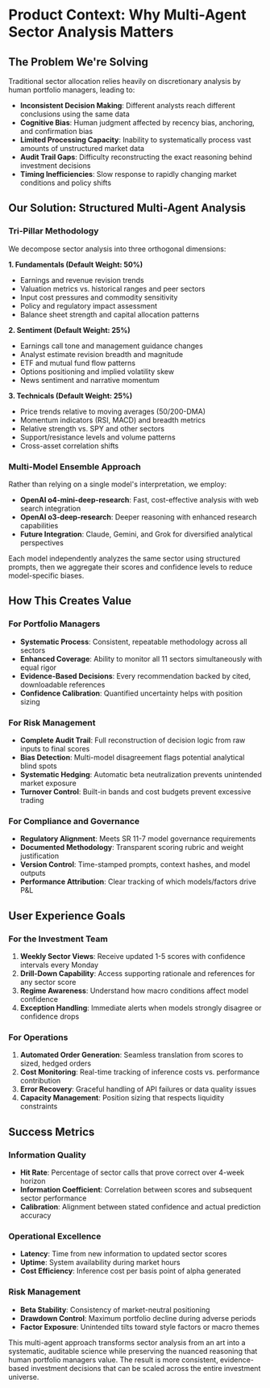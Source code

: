 # Product Context: Why Multi-Agent Sector Analysis Matters

## The Problem We're Solving

Traditional sector allocation relies heavily on discretionary analysis by human portfolio managers, leading to:

- **Inconsistent Decision Making**: Different analysts reach different conclusions using the same data
- **Cognitive Bias**: Human judgment affected by recency bias, anchoring, and confirmation bias
- **Limited Processing Capacity**: Inability to systematically process vast amounts of unstructured market data
- **Audit Trail Gaps**: Difficulty reconstructing the exact reasoning behind investment decisions
- **Timing Inefficiencies**: Slow response to rapidly changing market conditions and policy shifts

## Our Solution: Structured Multi-Agent Analysis

### Tri-Pillar Methodology

We decompose sector analysis into three orthogonal dimensions:

**1. Fundamentals (Default Weight: 50%)**
- Earnings and revenue revision trends
- Valuation metrics vs. historical ranges and peer sectors
- Input cost pressures and commodity sensitivity
- Policy and regulatory impact assessment
- Balance sheet strength and capital allocation patterns

**2. Sentiment (Default Weight: 25%)**
- Earnings call tone and management guidance changes
- Analyst estimate revision breadth and magnitude
- ETF and mutual fund flow patterns
- Options positioning and implied volatility skew
- News sentiment and narrative momentum

**3. Technicals (Default Weight: 25%)**
- Price trends relative to moving averages (50/200-DMA)
- Momentum indicators (RSI, MACD) and breadth metrics
- Relative strength vs. SPY and other sectors
- Support/resistance levels and volume patterns
- Cross-asset correlation shifts

### Multi-Model Ensemble Approach

Rather than relying on a single model's interpretation, we employ:

- **OpenAI o4-mini-deep-research**: Fast, cost-effective analysis with web search integration
- **OpenAI o3-deep-research**: Deeper reasoning with enhanced research capabilities
- **Future Integration**: Claude, Gemini, and Grok for diversified analytical perspectives

Each model independently analyzes the same sector using structured prompts, then we aggregate their scores and confidence levels to reduce model-specific biases.

## How This Creates Value

### For Portfolio Managers
- **Systematic Process**: Consistent, repeatable methodology across all sectors
- **Enhanced Coverage**: Ability to monitor all 11 sectors simultaneously with equal rigor
- **Evidence-Based Decisions**: Every recommendation backed by cited, downloadable references
- **Confidence Calibration**: Quantified uncertainty helps with position sizing

### For Risk Management
- **Complete Audit Trail**: Full reconstruction of decision logic from raw inputs to final scores
- **Bias Detection**: Multi-model disagreement flags potential analytical blind spots
- **Systematic Hedging**: Automatic beta neutralization prevents unintended market exposure
- **Turnover Control**: Built-in bands and cost budgets prevent excessive trading

### For Compliance and Governance
- **Regulatory Alignment**: Meets SR 11-7 model governance requirements
- **Documented Methodology**: Transparent scoring rubric and weight justification
- **Version Control**: Time-stamped prompts, context hashes, and model outputs
- **Performance Attribution**: Clear tracking of which models/factors drive P&L

## User Experience Goals

### For the Investment Team
1. **Weekly Sector Views**: Receive updated 1-5 scores with confidence intervals every Monday
2. **Drill-Down Capability**: Access supporting rationale and references for any sector score
3. **Regime Awareness**: Understand how macro conditions affect model confidence
4. **Exception Handling**: Immediate alerts when models strongly disagree or confidence drops

### For Operations
1. **Automated Order Generation**: Seamless translation from scores to sized, hedged orders
2. **Cost Monitoring**: Real-time tracking of inference costs vs. performance contribution
3. **Error Recovery**: Graceful handling of API failures or data quality issues
4. **Capacity Management**: Position sizing that respects liquidity constraints

## Success Metrics

### Information Quality
- **Hit Rate**: Percentage of sector calls that prove correct over 4-week horizon
- **Information Coefficient**: Correlation between scores and subsequent sector performance
- **Calibration**: Alignment between stated confidence and actual prediction accuracy

### Operational Excellence
- **Latency**: Time from new information to updated sector scores
- **Uptime**: System availability during market hours
- **Cost Efficiency**: Inference cost per basis point of alpha generated

### Risk Management
- **Beta Stability**: Consistency of market-neutral positioning
- **Drawdown Control**: Maximum portfolio decline during adverse periods
- **Factor Exposure**: Unintended tilts toward style factors or macro themes

This multi-agent approach transforms sector analysis from an art into a systematic, auditable science while preserving the nuanced reasoning that human portfolio managers value. The result is more consistent, evidence-based investment decisions that can be scaled across the entire investment universe.
